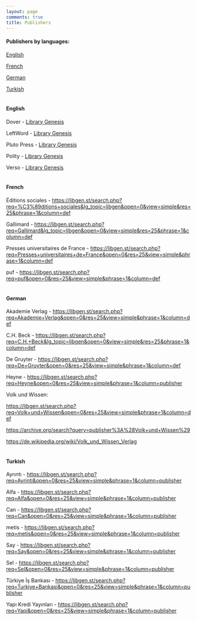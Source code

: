 ```yaml
---
layout: page
comments: true
title: Publishers
---
```


#### Publishers by languages:

[English](#english)

[French](#french)

[German](#german)

[Turkish](#turkish)
<br><br>

<a id="english"></a>
#### English

Dover - [Library Genesis](https://libgen.li/index.php?req=Dover&columns%5B%5D=p&objects%5B%5D=f&objects%5B%5D=e&objects%5B%5D=s&objects%5B%5D=a&objects%5B%5D=p&objects%5B%5D=w&topics%5B%5D=l&topics%5B%5D=c&topics%5B%5D=f&topics%5B%5D=m&topics%5B%5D=r&topics%5B%5D=s&res=100&filesuns=all)

LeftWord - [Library Genesis](https://libgen.li/index.php?req=LeftWord&columns%5B%5D=p&objects%5B%5D=f&objects%5B%5D=e&objects%5B%5D=s&objects%5B%5D=a&objects%5B%5D=p&objects%5B%5D=w&topics%5B%5D=l&topics%5B%5D=c&topics%5B%5D=f&topics%5B%5D=m&topics%5B%5D=r&topics%5B%5D=s&res=100&filesuns=all&curtab=f&order=year&ordermode=desc)

Pluto Press - [Library Genesis](https://libgen.li/index.php?req=Pluto+Press&columns%5B%5D=p&objects%5B%5D=f&objects%5B%5D=e&objects%5B%5D=s&objects%5B%5D=a&objects%5B%5D=p&objects%5B%5D=w&topics%5B%5D=l&topics%5B%5D=c&topics%5B%5D=f&topics%5B%5D=m&topics%5B%5D=r&topics%5B%5D=s&res=100&filesuns=all&curtab=f&order=year&ordermode=desc)

Polity - [Library Genesis](https://libgen.li/index.php?req=Polity&columns%5B%5D=p&objects%5B%5D=f&objects%5B%5D=e&objects%5B%5D=s&objects%5B%5D=a&objects%5B%5D=p&objects%5B%5D=w&topics%5B%5D=l&topics%5B%5D=c&topics%5B%5D=f&topics%5B%5D=m&topics%5B%5D=r&topics%5B%5D=s&res=100&filesuns=all&curtab=f&order=year&ordermode=desc)

Verso - [Library Genesis](https://libgen.li/index.php?req=Verso&columns%5B%5D=p&objects%5B%5D=f&objects%5B%5D=e&objects%5B%5D=s&objects%5B%5D=a&objects%5B%5D=p&objects%5B%5D=w&topics%5B%5D=l&topics%5B%5D=c&topics%5B%5D=f&topics%5B%5D=m&topics%5B%5D=r&topics%5B%5D=s&res=100&filesuns=all&curtab=f&order=year&ordermode=desc)
<br><br>

<a id="french"></a>
#### French

Éditions sociales - <https://libgen.st/search.php?req=%C3%89ditions+sociales&lg_topic=libgen&open=0&view=simple&res=25&phrase=1&column=def>

Gallimard - <https://libgen.st/search.php?req=Gallimard&lg_topic=libgen&open=0&view=simple&res=25&phrase=1&column=def>

Presses universitaires de France - <https://libgen.st/search.php?req=Presses+universitaires+de+France&open=0&res=25&view=simple&phrase=1&column=def>

puf - <https://libgen.st/search.php?req=puf&open=0&res=25&view=simple&phrase=1&column=def>
<br><br>

<a id="german"></a>
#### German

Akademie Verlag - <https://libgen.st/search.php?req=Akademie+Verlag&open=0&res=25&view=simple&phrase=1&column=def>

C.H. Beck - <https://libgen.st/search.php?req=C.H.+Beck&lg_topic=libgen&open=0&view=simple&res=25&phrase=1&column=def>

De Gruyter - <https://libgen.st/search.php?req=De+Gruyter&open=0&res=25&view=simple&phrase=1&column=def>

Heyne - <https://libgen.st/search.php?req=Heyne&open=0&res=25&view=simple&phrase=1&column=publisher>

Volk und Wissen:

<https://libgen.st/search.php?req=Volk+und+Wissen&open=0&res=25&view=simple&phrase=1&column=def>

<https://archive.org/search?query=publisher%3A%28Volk+und+Wissen%29>

<https://de.wikipedia.org/wiki/Volk_und_Wissen_Verlag>
<br><br>

<a id="turkish"></a>
#### Turkish

Ayrıntı - <https://libgen.st/search.php?req=Ayrinti&open=0&res=25&view=simple&phrase=1&column=publisher>

Alfa - <https://libgen.st/search.php?req=Alfa&open=0&res=25&view=simple&phrase=1&column=publisher>

Can - <https://libgen.st/search.php?req=Can&open=0&res=25&view=simple&phrase=1&column=publisher>

metis - <https://libgen.st/search.php?req=metis&open=0&res=25&view=simple&phrase=1&column=publisher>

Say - <https://libgen.st/search.php?req=Say&open=0&res=25&view=simple&phrase=1&column=publisher>

Sel - <https://libgen.st/search.php?req=Sel&open=0&res=25&view=simple&phrase=1&column=publisher>

Türkiye İş Bankası - <https://libgen.st/search.php?req=Turkiye+Bankasi&open=0&res=25&view=simple&phrase=1&column=publisher>

Yapı Kredi Yayınları - <https://libgen.st/search.php?req=Yapi&open=0&res=25&view=simple&phrase=1&column=publisher>